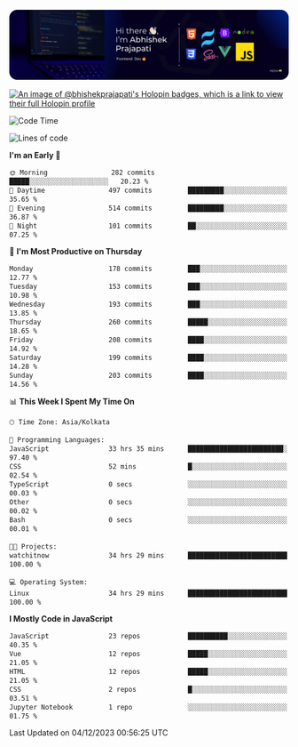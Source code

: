 ![Banner](./Header.png)

[![An image of @bhishekprajapati's Holopin badges, which is a link to view their full Holopin profile](https://holopin.me/bhishekprajapati)](https://holopin.io/@bhishekprajapati)

<!--START_SECTION:waka-->
![Code Time](http://img.shields.io/badge/Code%20Time-179%20hrs%204%20mins-blue)

![Lines of code](https://img.shields.io/badge/From%20Hello%20World%20I%27ve%20Written-1.6%20million%20lines%20of%20code-blue)

**I'm an Early 🐤** 

```text
🌞 Morning                282 commits         █████░░░░░░░░░░░░░░░░░░░░   20.23 % 
🌆 Daytime                497 commits         █████████░░░░░░░░░░░░░░░░   35.65 % 
🌃 Evening                514 commits         █████████░░░░░░░░░░░░░░░░   36.87 % 
🌙 Night                  101 commits         ██░░░░░░░░░░░░░░░░░░░░░░░   07.25 % 
```
📅 **I'm Most Productive on Thursday** 

```text
Monday                   178 commits         ███░░░░░░░░░░░░░░░░░░░░░░   12.77 % 
Tuesday                  153 commits         ███░░░░░░░░░░░░░░░░░░░░░░   10.98 % 
Wednesday                193 commits         ███░░░░░░░░░░░░░░░░░░░░░░   13.85 % 
Thursday                 260 commits         █████░░░░░░░░░░░░░░░░░░░░   18.65 % 
Friday                   208 commits         ████░░░░░░░░░░░░░░░░░░░░░   14.92 % 
Saturday                 199 commits         ████░░░░░░░░░░░░░░░░░░░░░   14.28 % 
Sunday                   203 commits         ████░░░░░░░░░░░░░░░░░░░░░   14.56 % 
```


📊 **This Week I Spent My Time On** 

```text
🕑︎ Time Zone: Asia/Kolkata

💬 Programming Languages: 
JavaScript               33 hrs 35 mins      ████████████████████████░   97.40 % 
CSS                      52 mins             █░░░░░░░░░░░░░░░░░░░░░░░░   02.54 % 
TypeScript               0 secs              ░░░░░░░░░░░░░░░░░░░░░░░░░   00.03 % 
Other                    0 secs              ░░░░░░░░░░░░░░░░░░░░░░░░░   00.02 % 
Bash                     0 secs              ░░░░░░░░░░░░░░░░░░░░░░░░░   00.01 % 

🐱‍💻 Projects: 
watchitnow               34 hrs 29 mins      █████████████████████████   100.00 % 

💻 Operating System: 
Linux                    34 hrs 29 mins      █████████████████████████   100.00 % 
```

**I Mostly Code in JavaScript** 

```text
JavaScript               23 repos            ██████████░░░░░░░░░░░░░░░   40.35 % 
Vue                      12 repos            █████░░░░░░░░░░░░░░░░░░░░   21.05 % 
HTML                     12 repos            █████░░░░░░░░░░░░░░░░░░░░   21.05 % 
CSS                      2 repos             █░░░░░░░░░░░░░░░░░░░░░░░░   03.51 % 
Jupyter Notebook         1 repo              ░░░░░░░░░░░░░░░░░░░░░░░░░   01.75 % 
```




 Last Updated on 04/12/2023 00:56:25 UTC
<!--END_SECTION:waka-->
<!--
**bhishekprajapati/bhishekprajapati** is a ✨ _special_ ✨ repository because its `README.md` (this file) appears on your GitHub profile.

Here are some ideas to get you started:

- 🔭 I’m currently working on ...
- 🌱 I’m currently learning ...
- 👯 I’m looking to collaborate on ...
- 🤔 I’m looking for help with ...
- 💬 Ask me about ...
- 📫 How to reach me: ...
- 😄 Pronouns: ...
- ⚡ Fun fact: ...
-->
